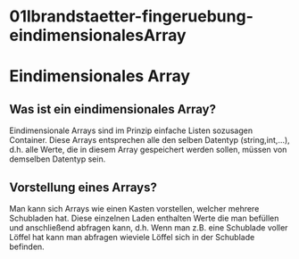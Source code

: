 # 01lbrandstaetter-fingeruebung-eindimensionalesArray

# Eindimensionales Array
  

## Was ist ein eindimensionales Array?

Eindimensionale Arrays sind im Prinzip einfache Listen sozusagen Container. Diese Arrays entsprechen alle den selben Datentyp (string,int,...), d.h. alle Werte, die in diesem Array gespeichert werden sollen, müssen von demselben Datentyp sein.

## Vorstellung eines Arrays?
Man kann sich Arrays wie einen Kasten vorstellen, welcher mehrere Schubladen hat. Diese einzelnen Laden enthalten Werte die man befüllen und anschließend abfragen kann, d.h. Wenn man z.B. eine Schublade voller Löffel hat kann man abfragen wieviele Löffel sich in der Schublade befinden.

  
